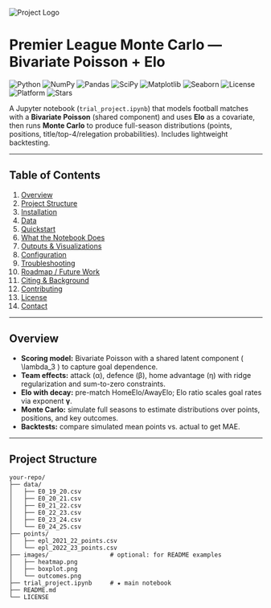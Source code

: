 ![Project Logo](images/Monte-carlo-img.png)

# Premier League Monte Carlo — Bivariate Poisson + Elo

![Python](https://img.shields.io/badge/Python-3.9%2B-blue)
![NumPy](https://img.shields.io/badge/NumPy-Latest-blue)
![Pandas](https://img.shields.io/badge/Pandas-Latest-blue)
![SciPy](https://img.shields.io/badge/SciPy-Latest-blue)
![Matplotlib](https://img.shields.io/badge/Matplotlib-Latest-blue)
![Seaborn](https://img.shields.io/badge/Seaborn-Latest-blue)
![License](https://img.shields.io/badge/License-MIT-brightgreen)
![Platform](https://img.shields.io/badge/Platform-macOS%20%7C%20Linux%20%7C%20Windows-lightgrey)
![Stars](https://img.shields.io/github/stars/your-org/your-repo?style=social)

A Jupyter notebook (`trial_project.ipynb`) that models football matches with a **Bivariate Poisson** (shared component) and uses **Elo** as a covariate, then runs **Monte Carlo** to produce full-season distributions (points, positions, title/top-4/relegation probabilities). Includes lightweight backtesting.

---

## Table of Contents

1. [Overview](#overview)  
2. [Project Structure](#project-structure)  
3. [Installation](#installation)  
4. [Data](#data)  
5. [Quickstart](#quickstart)  
6. [What the Notebook Does](#what-the-notebook-does)  
7. [Outputs & Visualizations](#outputs--visualizations)  
8. [Configuration](#configuration)  
9. [Troubleshooting](#troubleshooting)  
10. [Roadmap / Future Work](#roadmap--future-work)  
11. [Citing & Background](#citing--background)  
12. [Contributing](#contributing)  
13. [License](#license)  
14. [Contact](#contact)

---

## Overview

- **Scoring model:** Bivariate Poisson with a shared latent component \( \lambda_3 \) to capture goal dependence.  
- **Team effects:** attack (α), defence (β), home advantage (η) with ridge regularization and sum-to-zero constraints.  
- **Elo with decay:** pre-match HomeElo/AwayElo; Elo ratio scales goal rates via exponent **γ**.  
- **Monte Carlo:** simulate full seasons to estimate distributions over points, positions, and key outcomes.  
- **Backtests:** compare simulated mean points vs. actual to get MAE.

---

## Project Structure

```plaintext
your-repo/
├── data/
│   ├── E0_19_20.csv
│   ├── E0_20_21.csv
│   ├── E0_21_22.csv
│   ├── E0_22_23.csv
│   ├── E0_23_24.csv
│   └── E0_24_25.csv
├── points/
│   ├── epl_2021_22_points.csv
│   └── epl_2022_23_points.csv
├── images/                 # optional: for README examples
│   ├── heatmap.png
│   ├── boxplot.png
│   └── outcomes.png
├── trial_project.ipynb     # ★ main notebook
├── README.md
└── LICENSE
